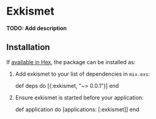 # Exkismet

**TODO: Add description**

## Installation

If [available in Hex](https://hex.pm/docs/publish), the package can be installed as:

  1. Add exkismet to your list of dependencies in `mix.exs`:

        def deps do
          [{:exkismet, "~> 0.0.1"}]
        end

  2. Ensure exkismet is started before your application:

        def application do
          [applications: [:exkismet]]
        end

